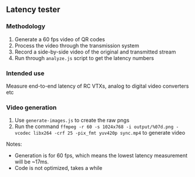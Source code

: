 ## Latency tester

### Methodology

1. Generate a 60 fps video of QR codes
2. Process the video through the transmission system
3. Record a side-by-side video of the original and transmitted stream
4. Run through `analyze.js` script to get the latency numbers

### Intended use

Measure end-to-end latency of RC VTXs, analog to digital video converters etc

### Video generation

1. Use `generate-images.js` to create the raw pngs
2. Run the command `ffmpeg -r 60 -s 1024x768 -i output/%07d.png -vcodec libx264 -crf 25 -pix_fmt yuv420p sync.mp4` to generate video

Notes:

* Generation is for 60 fps, which means the lowest latency measurement will be ~17ms.
* Code is not optimized, takes a while
